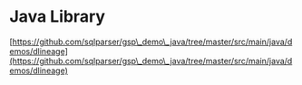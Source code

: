 # Java Library

[https://github.com/sqlparser/gsp\_demo\_java/tree/master/src/main/java/demos/dlineage](https://github.com/sqlparser/gsp\_demo\_java/tree/master/src/main/java/demos/dlineage)
